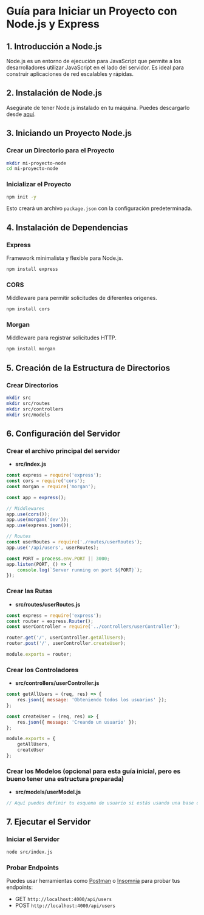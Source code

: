 
# Guía para Iniciar un Proyecto con Node.js y Express

## 1. Introducción a Node.js
Node.js es un entorno de ejecución para JavaScript que permite a los desarrolladores utilizar JavaScript en el lado del servidor. 
Es ideal para construir aplicaciones de red escalables y rápidas.

## 2. Instalación de Node.js
Asegúrate de tener Node.js instalado en tu máquina. Puedes descargarlo desde [aquí](https://nodejs.org/).

## 3. Iniciando un Proyecto Node.js

### Crear un Directorio para el Proyecto
```bash
mkdir mi-proyecto-node
cd mi-proyecto-node
```

### Inicializar el Proyecto
```bash
npm init -y
```
Esto creará un archivo `package.json` con la configuración predeterminada.

## 4. Instalación de Dependencias

### Express
Framework minimalista y flexible para Node.js.
```bash
npm install express
```

### CORS
Middleware para permitir solicitudes de diferentes orígenes.
```bash
npm install cors
```

### Morgan
Middleware para registrar solicitudes HTTP.
```bash
npm install morgan
```

## 5. Creación de la Estructura de Directorios

### Crear Directorios
```bash
mkdir src
mkdir src/routes
mkdir src/controllers
mkdir src/models
```

## 6. Configuración del Servidor

### Crear el archivo principal del servidor

- **src/index.js**
```javascript
const express = require('express');
const cors = require('cors');
const morgan = require('morgan');

const app = express();

// Middlewares
app.use(cors());
app.use(morgan('dev'));
app.use(express.json());

// Routes
const userRoutes = require('./routes/userRoutes');
app.use('/api/users', userRoutes);

const PORT = process.env.PORT || 3000;
app.listen(PORT, () => {
    console.log(`Server running on port ${PORT}`);
});
```

### Crear las Rutas

- **src/routes/userRoutes.js**
```javascript
const express = require('express');
const router = express.Router();
const userController = require('../controllers/userController');

router.get('/', userController.getAllUsers);
router.post('/', userController.createUser);

module.exports = router;
```

### Crear los Controladores

- **src/controllers/userController.js**
```javascript
const getAllUsers = (req, res) => {
    res.json({ message: 'Obteniendo todos los usuarios' });
};

const createUser = (req, res) => {
    res.json({ message: 'Creando un usuario' });
};

module.exports = {
    getAllUsers,
    createUser
};
```

### Crear los Modelos (opcional para esta guía inicial, pero es bueno tener una estructura preparada)

- **src/models/userModel.js**
```javascript
// Aquí puedes definir tu esquema de usuario si estás usando una base de datos
```

## 7. Ejecutar el Servidor

### Iniciar el Servidor
```bash
node src/index.js
```

### Probar Endpoints
Puedes usar herramientas como [Postman](https://www.postman.com/) o [Insomnia](https://insomnia.rest/) para probar tus endpoints:
- GET `http://localhost:4000/api/users`
- POST `http://localhost:4000/api/users`
